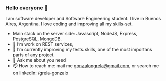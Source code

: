 ### Hello everyone 👋

I am software developer and Software Engineering student. I live in Buenos Aires, Argentina. I love coding and improving all my skills-set.

- Main stack on the server side: Javascript, NodeJS, Express, PostgreSQL, MongoDB.
- 🔭 I’m work on REST services,
- 🌱 I’m currently improving my tests skills, one of the most importans parts of any project.  
- 💬 Ask me about you need
- 📫 How to reach me: 
    mail me gonzalongrela@gmail.com,
    or search me on linkedIn: /grela-gonzalo

